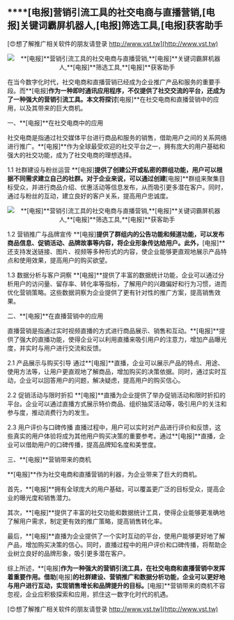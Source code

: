 ## ****[电报]**营销引流工具的社交电商与直播营销,**[电报]**关键词霸屏机器人,**[电报]**筛选工具,**[电报]**获客助手**

[😍想了解推广相关软件的朋友请登录 http://www.vst.tw](http://www.vst.tw)

 <center><img src="https://vst.tw/MP4/tuiguang/png/0.png" alt="**[电报]**营销引流工具的社交电商与直播营销,**[电报]**关键词霸屏机器人,**[电报]**筛选工具,**[电报]**获客助手"></center>

在当今数字化时代，社交电商和直播营销已经成为企业推广产品和服务的重要手段。而**[电报]**作为一种即时通讯应用程序，不仅提供了社交交流的平台，还成为了一种强大的营销引流工具。本文将探讨**[电报]**在社交电商和直播营销中的应用，以及其带来的巨大商机。

一、**[电报]**在社交电商中的应用

社交电商是指通过社交媒体平台进行商品和服务的销售，借助用户之间的关系网络进行推广。**[电报]**作为全球最受欢迎的社交平台之一，拥有庞大的用户基础和强大的社交功能，成为了社交电商的理想选择。

1.1 社群建设与粉丝运营
**[电报]**提供了创建公开或私密的群组功能，用户可以根据不同需求建立自己的社群。对于企业来说，可以通过创建**[电报]**群组来聚集目标受众，并进行商品介绍、优惠活动等信息发布，从而吸引更多潜在客户。同时，通过与粉丝的互动，建立良好的客户关系，提高用户忠诚度。

 <center><img src="https://vst.tw/MP4/tuiguang/png/2.png" alt="**[电报]**营销引流工具的社交电商与直播营销,**[电报]**关键词霸屏机器人,**[电报]**筛选工具,**[电报]**获客助手"></center>

1.2 营销推广与品牌宣传
**[电报]**提供了群组内的公告功能和频道功能，可以发布商品信息、促销活动、品牌故事等内容，将企业形象传达给用户。此外，**[电报]**还支持发送链接、图片、视频等多种形式的内容，使企业能够更直观地展示产品特点和使用效果，提高用户的购买欲望。

1.3 数据分析与客户洞察
**[电报]**提供了丰富的数据统计功能，企业可以通过分析用户的访问量、留存率、转化率等指标，了解用户的兴趣偏好和行为习惯，进而优化营销策略。这些数据洞察为企业提供了更有针对性的推广方案，提高销售效果。

二、**[电报]**在直播营销中的应用

直播营销是指通过实时视频直播的方式进行商品展示、销售和互动。**[电报]**提供了强大的直播功能，使得企业可以利用直播来吸引用户的注意力，增加产品曝光度，并实时与用户进行交流和反馈。

2.1 产品展示与购买引导
通过**[电报]**直播，企业可以展示产品的特点、用途、使用方法等，让用户更直观地了解商品，增加购买的决策依据。同时，通过实时互动，企业可以回答用户的问题，解决疑虑，提高用户的购买信心。

2.2 促销活动与限时折扣
**[电报]**直播为企业提供了举办促销活动和限时折扣的平台。企业可以通过直播方式展示特价商品、组织抽奖活动等，吸引用户的关注和参与度，推动消费行为的发生。

2.3 用户评价与口碑传播
直播过程中，用户可以实时对产品进行评价和反馈，这些真实的用户体验将成为其他用户购买决策的重要参考。通过**[电报]**直播，企业可以借助用户的口碑传播，提高品牌知名度和美誉度。

三、**[电报]**营销带来的商机

**[电报]**作为社交电商和直播营销的利器，为企业带来了巨大的商机。

首先，**[电报]**拥有全球庞大的用户基础，可以覆盖更广泛的目标受众，提高企业的曝光度和销售潜力。

其次，**[电报]**提供了丰富的社交功能和数据统计工具，使得企业能够更准确地了解用户需求，制定更有效的推广策略，提高销售转化率。

最后，**[电报]**直播为企业提供了一个实时互动的平台，使用户能够更好地了解产品，增加购买决策的信心。同时，直播过程中的用户评价和口碑传播，将帮助企业树立良好的品牌形象，吸引更多潜在客户。

综上所述，**[电报]**作为一种强大的营销引流工具，在社交电商和直播营销中发挥着重要作用。借助**[电报]**的社群建设、营销推广和数据分析功能，企业可以更好地与用户进行互动，实现销售增长和品牌提升的目标。**[电报]**营销带来的商机不容忽视，企业应积极探索和应用，抓住这一数字化时代的机遇。

[😍想了解推广相关软件的朋友请登录 http://www.vst.tw](http://www.vst.tw)



